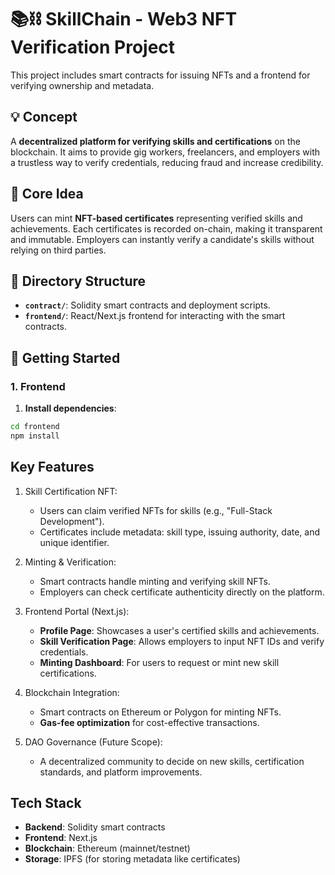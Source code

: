 # 📚⛓️ SkillChain - Web3 NFT Verification Project

This project includes smart contracts for issuing NFTs and a frontend for verifying ownership and metadata.

## 💡 Concept

A **decentralized platform for verifying skills and certifications** on the blockchain. It aims to provide gig workers, freelancers, and employers with a trustless way to verify credentials, reducing fraud and increase credibility.

## 🧠 Core Idea

Users can mint **NFT-based certificates** representing verified skills and achievements. Each certificates is recorded on-chain, making it transparent and immutable. Employers can instantly verify a candidate's skills without relying on third parties.

## 📂 Directory Structure

- **`contract/`**: Solidity smart contracts and deployment scripts.
- **`frontend/`**: React/Next.js frontend for interacting with the smart contracts.

## 🚀 Getting Started

### 1. Frontend

1. **Install dependencies**:

```bash
cd frontend
npm install
```

## Key Features

1. Skill Certification NFT:

    - Users can claim verified NFTs for skills (e.g., "Full-Stack Development").
    - Certificates include metadata: skill type, issuing authority, date, and unique identifier.

2. Minting & Verification:

    - Smart contracts handle minting and verifying skill NFTs.
    - Employers can check certificate authenticity directly on the platform.

3. Frontend Portal (Next.js):

    - **Profile Page**: Showcases a user's certified skills and achievements.
    - **Skill Verification Page**: Allows employers to input NFT IDs and verify credentials.
    - **Minting Dashboard**: For users to request or mint new skill certifications.

4. Blockchain Integration:

    - Smart contracts on Ethereum or Polygon for minting NFTs.
    - **Gas-fee optimization** for cost-effective transactions.

5. DAO Governance (Future Scope):
    - A decentralized community to decide on new skills, certification standards, and platform improvements.

## Tech Stack

- **Backend**: Solidity smart contracts
- **Frontend**: Next.js
- **Blockchain**: Ethereum (mainnet/testnet)
- **Storage**: IPFS (for storing metadata like certificates)
